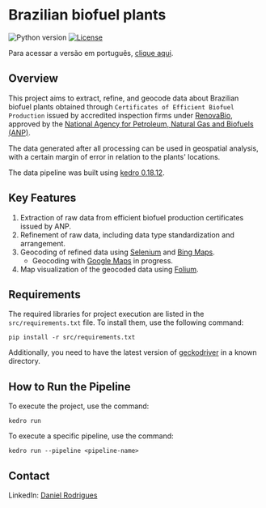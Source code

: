 # Brazilian biofuel plants

![Python version](https://img.shields.io/badge/python-3.9%20-blue.svg)
[![License](https://img.shields.io/badge/license-Apache%202.0-blue.svg)](https://github.com/daniel64bit/biofuel_brazil_plants/blob/main/LICENSE.md)

Para acessar a versão em português, [clique aqui](README-PTBR.md).

## Overview

This project aims to extract, refine, and geocode data about Brazilian biofuel plants obtained through `Certificates of Efficient Biofuel Production` issued by accredited inspection firms under [RenovaBio](https://www.gov.br/mme/pt-br/assuntos/secretarias/petroleo-gas-natural-e-biocombustiveis/renovabio-1/renovabio-ingles), approved by the [National Agency for Petroleum, Natural Gas and Biofuels (ANP)](https://www.gov.br/anp/en).

The data generated after all processing can be used in geospatial analysis, with a certain margin of error in relation to the plants' locations.

The data pipeline was built using [kedro 0.18.12](https://kedro.readthedocs.io/en/stable/).

## Key Features

1. Extraction of raw data from efficient biofuel production certificates issued by ANP.
2. Refinement of raw data, including data type standardization and arrangement.
3. Geocoding of refined data using [Selenium](https://selenium-python.readthedocs.io/index.html) and [Bing Maps](https://www.bing.com/maps/).
    - Geocoding with [Google Maps](https://www.google.com/maps/) in progress.
4. Map visualization of the geocoded data using [Folium](https://python-visualization.github.io/folium/).

## Requirements

The required libraries for project execution are listed in the `src/requirements.txt` file. To install them, use the following command:

```
pip install -r src/requirements.txt
```

Additionally, you need to have the latest version of [geckodriver](https://github.com/mozilla/geckodriver/releases/) in a known directory.

## How to Run the Pipeline

To execute the project, use the command:

```
kedro run
```

To execute a specific pipeline, use the command:

```
kedro run --pipeline <pipeline-name>
```

## Contact

LinkedIn: [Daniel Rodrigues](https://www.linkedin.com/in/danielrod147/)
